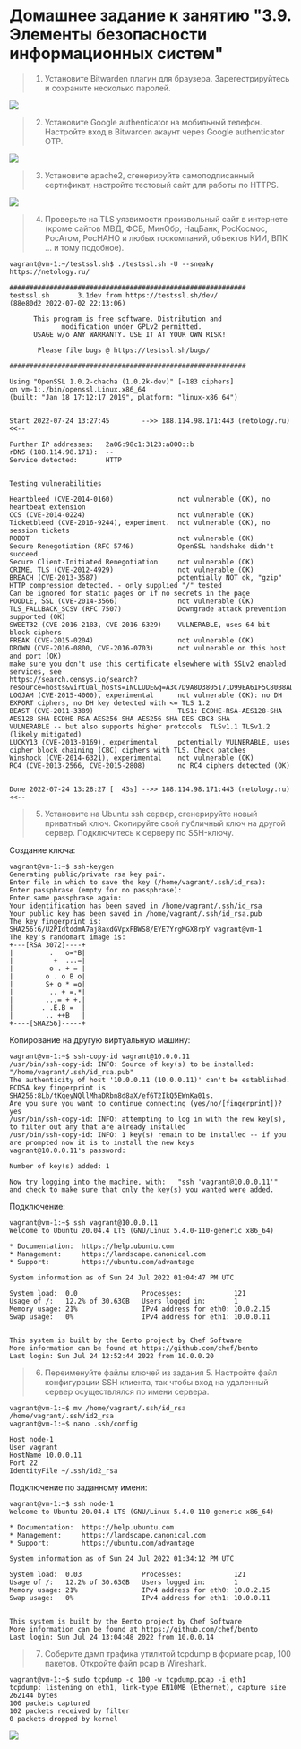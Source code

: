 # Домашнее задание к занятию "3.9. Элементы безопасности информационных систем"

> 1. Установите Bitwarden плагин для браузера. Зарегестрируйтесь и сохраните несколько паролей.

![](1.png)

> 2. Установите Google authenticator на мобильный телефон. Настройте вход в Bitwarden акаунт через Google authenticator OTP.

![](2.png)

> 3. Установите apache2, сгенерируйте самоподписанный сертификат, настройте тестовый сайт для работы по HTTPS.
 
![](3.png)

> 4. Проверьте на TLS уязвимости произвольный сайт в интернете (кроме сайтов МВД, ФСБ, МинОбр, НацБанк, РосКосмос, РосАтом, РосНАНО и любых госкомпаний, объектов КИИ, ВПК ... и тому подобное).


    vagrant@vm-1:~/testssl.sh$ ./testssl.sh -U --sneaky https://netology.ru/
    
    ###########################################################
    testssl.sh       3.1dev from https://testssl.sh/dev/
    (88e80d2 2022-07-02 22:13:06)
    
          This program is free software. Distribution and
                 modification under GPLv2 permitted.
          USAGE w/o ANY WARRANTY. USE IT AT YOUR OWN RISK!
    
           Please file bugs @ https://testssl.sh/bugs/
    
    ###########################################################
    
    Using "OpenSSL 1.0.2-chacha (1.0.2k-dev)" [~183 ciphers]
    on vm-1:./bin/openssl.Linux.x86_64
    (built: "Jan 18 17:12:17 2019", platform: "linux-x86_64")
    
    
    Start 2022-07-24 13:27:45        -->> 188.114.98.171:443 (netology.ru) <<--
    
    Further IP addresses:   2a06:98c1:3123:a000::b
    rDNS (188.114.98.171):  --
    Service detected:       HTTP
    
    
    Testing vulnerabilities
    
    Heartbleed (CVE-2014-0160)                not vulnerable (OK), no heartbeat extension
    CCS (CVE-2014-0224)                       not vulnerable (OK)
    Ticketbleed (CVE-2016-9244), experiment.  not vulnerable (OK), no session tickets
    ROBOT                                     not vulnerable (OK)
    Secure Renegotiation (RFC 5746)           OpenSSL handshake didn't succeed
    Secure Client-Initiated Renegotiation     not vulnerable (OK)
    CRIME, TLS (CVE-2012-4929)                not vulnerable (OK)
    BREACH (CVE-2013-3587)                    potentially NOT ok, "gzip" HTTP compression detected. - only supplied "/" tested
    Can be ignored for static pages or if no secrets in the page
    POODLE, SSL (CVE-2014-3566)               not vulnerable (OK)
    TLS_FALLBACK_SCSV (RFC 7507)              Downgrade attack prevention supported (OK)
    SWEET32 (CVE-2016-2183, CVE-2016-6329)    VULNERABLE, uses 64 bit block ciphers
    FREAK (CVE-2015-0204)                     not vulnerable (OK)
    DROWN (CVE-2016-0800, CVE-2016-0703)      not vulnerable on this host and port (OK)
    make sure you don't use this certificate elsewhere with SSLv2 enabled services, see
    https://search.censys.io/search?resource=hosts&virtual_hosts=INCLUDE&q=A3C7D9A8D3805171D99EA61F5C80B8ADF49B93BA21EBB492D78512BA254E90A5
    LOGJAM (CVE-2015-4000), experimental      not vulnerable (OK): no DH EXPORT ciphers, no DH key detected with <= TLS 1.2
    BEAST (CVE-2011-3389)                     TLS1: ECDHE-RSA-AES128-SHA AES128-SHA ECDHE-RSA-AES256-SHA AES256-SHA DES-CBC3-SHA
    VULNERABLE -- but also supports higher protocols  TLSv1.1 TLSv1.2 (likely mitigated)
    LUCKY13 (CVE-2013-0169), experimental     potentially VULNERABLE, uses cipher block chaining (CBC) ciphers with TLS. Check patches
    Winshock (CVE-2014-6321), experimental    not vulnerable (OK)
    RC4 (CVE-2013-2566, CVE-2015-2808)        no RC4 ciphers detected (OK)
    
    
    Done 2022-07-24 13:28:27 [  43s] -->> 188.114.98.171:443 (netology.ru) <<--

> 5. Установите на Ubuntu ssh сервер, сгенерируйте новый приватный ключ. Скопируйте свой публичный ключ на другой сервер. Подключитесь к серверу по SSH-ключу.

Создание ключа:

    vagrant@vm-1:~$ ssh-keygen
    Generating public/private rsa key pair.
    Enter file in which to save the key (/home/vagrant/.ssh/id_rsa):
    Enter passphrase (empty for no passphrase):
    Enter same passphrase again:
    Your identification has been saved in /home/vagrant/.ssh/id_rsa
    Your public key has been saved in /home/vagrant/.ssh/id_rsa.pub
    The key fingerprint is:
    SHA256:6/U2PIdtddmA7aj8axdGVpxFBWS8/EYE7YrgMGX8rpY vagrant@vm-1
    The key's randomart image is:
    +---[RSA 3072]----+
    |         .   o=*B|
    |          +  ...=|
    |         o . + = |
    |        o . o B o|
    |        S+ o * =o|
    |         .. + =.*|
    |        ...= + +.|
    |       . .E.B =  |
    |        .. ++B   |
    +----[SHA256]-----+

Копирование на другую виртуальную машину:

    vagrant@vm-1:~$ ssh-copy-id vagrant@10.0.0.11
    /usr/bin/ssh-copy-id: INFO: Source of key(s) to be installed: "/home/vagrant/.ssh/id_rsa.pub"
    The authenticity of host '10.0.0.11 (10.0.0.11)' can't be established.
    ECDSA key fingerprint is SHA256:8Lb/tKqeyNQllMhaDRbn8d8aX/ef6T2IkQ5EWnKa01s.
    Are you sure you want to continue connecting (yes/no/[fingerprint])? yes
    /usr/bin/ssh-copy-id: INFO: attempting to log in with the new key(s), to filter out any that are already installed
    /usr/bin/ssh-copy-id: INFO: 1 key(s) remain to be installed -- if you are prompted now it is to install the new keys
    vagrant@10.0.0.11's password:
    
    Number of key(s) added: 1
    
    Now try logging into the machine, with:   "ssh 'vagrant@10.0.0.11'"
    and check to make sure that only the key(s) you wanted were added.


Подключение:

    vagrant@vm-1:~$ ssh vagrant@10.0.0.11
    Welcome to Ubuntu 20.04.4 LTS (GNU/Linux 5.4.0-110-generic x86_64)

    * Documentation:  https://help.ubuntu.com
    * Management:     https://landscape.canonical.com
    * Support:        https://ubuntu.com/advantage

    System information as of Sun 24 Jul 2022 01:04:47 PM UTC
    
    System load:  0.0                Processes:             121
    Usage of /:   12.2% of 30.63GB   Users logged in:       1
    Memory usage: 21%                IPv4 address for eth0: 10.0.2.15
    Swap usage:   0%                 IPv4 address for eth1: 10.0.0.11
    
    
    This system is built by the Bento project by Chef Software
    More information can be found at https://github.com/chef/bento
    Last login: Sun Jul 24 12:52:44 2022 from 10.0.0.20


> 6. Переименуйте файлы ключей из задания 5. Настройте файл конфигурации SSH клиента, так чтобы вход на удаленный сервер осуществлялся по имени сервера.

    vagrant@vm-1:~$ mv /home/vagrant/.ssh/id_rsa /home/vagrant/.ssh/id2_rsa
    vagrant@vm-1:~$ nano .ssh/config
    
    Host node-1
    User vagrant
    HostName 10.0.0.11
    Port 22
    IdentityFile ~/.ssh/id2_rsa

Подключение по заданному имени:

    vagrant@vm-1:~$ ssh node-1
    Welcome to Ubuntu 20.04.4 LTS (GNU/Linux 5.4.0-110-generic x86_64)

    * Documentation:  https://help.ubuntu.com
    * Management:     https://landscape.canonical.com
    * Support:        https://ubuntu.com/advantage

    System information as of Sun 24 Jul 2022 01:34:12 PM UTC

    System load:  0.03               Processes:             121
    Usage of /:   12.2% of 30.63GB   Users logged in:       1
    Memory usage: 21%                IPv4 address for eth0: 10.0.2.15
    Swap usage:   0%                 IPv4 address for eth1: 10.0.0.11
    
    
    This system is built by the Bento project by Chef Software
    More information can be found at https://github.com/chef/bento
    Last login: Sun Jul 24 13:04:48 2022 from 10.0.0.14

> 7. Соберите дамп трафика утилитой tcpdump в формате pcap, 100 пакетов. Откройте файл pcap в Wireshark.

    vagrant@vm-1:~$ sudo tcpdump -c 100 -w tcpdump.pcap -i eth1
    tcpdump: listening on eth1, link-type EN10MB (Ethernet), capture size 262144 bytes
    100 packets captured
    102 packets received by filter
    0 packets dropped by kernel

![](4.png)